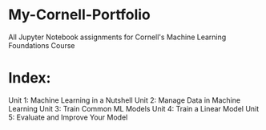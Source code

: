 # My-Cornell-Portfolio
All Jupyter Notebook assignments for Cornell's Machine Learning Foundations Course

# Index:
Unit 1: Machine Learning in a Nutshell
Unit 2: Manage Data in Machine Learning
Unit 3: Train Common ML Models
Unit 4: Train a Linear Model
Unit 5: Evaluate and Improve Your Model
